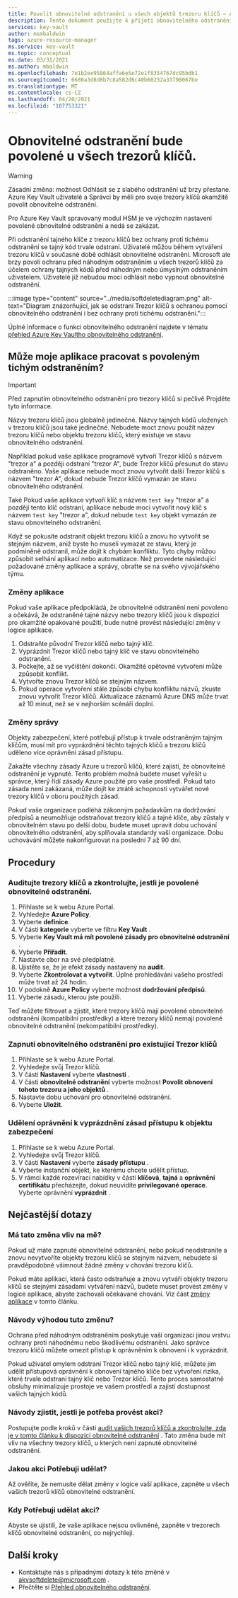 ```yaml
---
title: Povolit obnovitelné odstranění u všech objektů trezoru klíčů – Azure Key Vault | Microsoft Docs
description: Tento dokument použijte k přijetí obnovitelného odstranění pro všechny trezory klíčů a k provádění změn aplikace a správy, aby nedocházelo k chybám konfliktů.
services: key-vault
author: msmbaldwin
tags: azure-resource-manager
ms.service: key-vault
ms.topic: conceptual
ms.date: 03/31/2021
ms.author: mbaldwin
ms.openlocfilehash: 7e1b2ee95864affa6e5e72e1f8354767dc95bdb1
ms.sourcegitcommit: 6686a3d8d8b7c8a582d6c40b60232a33798067be
ms.translationtype: MT
ms.contentlocale: cs-CZ
ms.lasthandoff: 04/20/2021
ms.locfileid: "107753321"
---
```

# <a name="soft-delete-will-be-enabled-on-all-key-vaults"></a>Obnovitelné odstranění bude povolené u všech trezorů klíčů.

> [!WARNING]
> Zásadní změna: možnost Odhlásit se z slabého odstranění už brzy přestane. Azure Key Vault uživatelé a Správci by měli pro svoje trezory klíčů okamžitě povolit obnovitelné odstranění.
>
> Pro Azure Key Vault spravovaný modul HSM je ve výchozím nastavení povolené obnovitelné odstranění a nedá se zakázat.

Při odstranění tajného klíče z trezoru klíčů bez ochrany proti tichému odstranění se tajný kód trvale odstraní. Uživatelé můžou během vytváření trezoru klíčů v současné době odhlásit obnovitelné odstranění. Microsoft ale brzy povolí ochranu před náhodným odstraněním u všech trezorů klíčů za účelem ochrany tajných kódů před náhodným nebo úmyslným odstraněním uživatelem. Uživatelé již nebudou moci odhlásit nebo vypnout obnovitelné odstranění.

:::image type="content" source="../media/softdeletediagram.png" alt-text="Diagram znázorňující, jak se odstraní Trezor klíčů s ochranou pomocí obnovitelného odstranění i bez ochrany proti tichému odstranění.":::

Úplné informace o funkci obnovitelného odstranění najdete v tématu [přehled Azure Key Vaultho obnovitelného odstranění](soft-delete-overview.md).

## <a name="can-my-application-work-with-soft-delete-enabled"></a>Může moje aplikace pracovat s povoleným tichým odstraněním?

> [!Important] 
> Před zapnutím obnovitelného odstranění pro trezory klíčů si pečlivě Projděte tyto informace.

Názvy trezoru klíčů jsou globálně jedinečné. Názvy tajných kódů uložených v trezoru klíčů jsou také jedinečné. Nebudete moct znovu použít název trezoru klíčů nebo objektu trezoru klíčů, který existuje ve stavu obnovitelného odstranění. 

Například pokud vaše aplikace programově vytvoří Trezor klíčů s názvem "trezor a" a později odstraní "trezor A", bude Trezor klíčů přesunut do stavu odstraněno. Vaše aplikace nebude moct znovu vytvořit další Trezor klíčů s názvem "trezor A", dokud nebude Trezor klíčů vymazán ze stavu obnovitelného odstranění. 

Také Pokud vaše aplikace vytvoří klíč s názvem `test key` "trezor a" a později tento klíč odstraní, aplikace nebude moci vytvořit nový klíč s názvem `test key` "trezor a", dokud nebude `test key` objekt vymazán ze stavu obnovitelného odstranění. 

Když se pokusíte odstranit objekt trezoru klíčů a znovu ho vytvořit se stejným názvem, aniž byste ho museli vymazat ze stavu, který je podmíněně odstranil, může dojít k chybám konfliktu. Tyto chyby můžou způsobit selhání aplikací nebo automatizace. Než provedete následující požadované změny aplikace a správy, obraťte se na svého vývojářského týmu. 

### <a name="application-changes"></a>Změny aplikace

Pokud vaše aplikace předpokládá, že obnovitelné odstranění není povoleno a očekává, že odstraněné tajné názvy nebo trezory klíčů jsou k dispozici pro okamžité opakované použití, bude nutné provést následující změny v logice aplikace.

1. Odstraňte původní Trezor klíčů nebo tajný klíč.
1. Vyprázdnit Trezor klíčů nebo tajný klíč ve stavu obnovitelného odstranění.
1. Počkejte, až se vyčištění dokončí. Okamžité opětovné vytvoření může způsobit konflikt.
1. Vytvořte znovu Trezor klíčů se stejným názvem.
1. Pokud operace vytvoření stále způsobí chybu konfliktu názvů, zkuste znovu vytvořit Trezor klíčů. Aktualizace záznamů Azure DNS může trvat až 10 minut, než se v nejhorším scénáři doplní.

### <a name="administration-changes"></a>Změny správy

Objekty zabezpečení, které potřebují přístup k trvale odstraněným tajným klíčům, musí mít pro vyprázdnění těchto tajných klíčů a trezoru klíčů uděleno více oprávnění zásad přístupu.

Zakažte všechny zásady Azure u trezorů klíčů, které zajistí, že obnovitelné odstranění je vypnuté. Tento problém možná budete muset vyřešit u správce, který řídí zásady Azure použité pro vaše prostředí. Pokud tato zásada není zakázaná, může dojít ke ztrátě schopnosti vytvářet nové trezory klíčů v oboru použitých zásad.

Pokud vaše organizace podléhá zákonným požadavkům na dodržování předpisů a neumožňuje odstraňovat trezory klíčů a tajné klíče, aby zůstaly v obnovitelném stavu po delší dobu, budete muset upravit dobu uchování obnovitelného odstranění, aby splňovala standardy vaší organizace. Dobu uchovávání můžete nakonfigurovat na poslední 7 až 90 dní.

## <a name="procedures"></a>Procedury

### <a name="audit-your-key-vaults-to-check-if-soft-delete-is-enabled"></a>Auditujte trezory klíčů a zkontrolujte, jestli je povolené obnovitelné odstranění.

1. Přihlaste se k webu Azure Portal.
1. Vyhledejte **Azure Policy**.
1. Vyberte **definice**.
1. V části **kategorie** vyberte ve filtru **Key Vault** .
1. Vyberte **Key Vault má mít povolené zásady pro obnovitelné odstranění** .
1. Vyberte **Přiřadit**.
1. Nastavte obor na své předplatné.
1. Ujistěte se, že je efekt zásady nastavený na **audit**.
1. Vyberte **Zkontrolovat a vytvořit**. Úplné prohledávání vašeho prostředí může trvat až 24 hodin.
1. V podokně **Azure Policy** vyberte možnost **dodržování předpisů**.
1. Vyberte zásadu, kterou jste použili.

Teď můžete filtrovat a zjistit, které trezory klíčů mají povolené obnovitelné odstranění (kompatibilní prostředky) a které trezory klíčů nemají povolené obnovitelné odstranění (nekompatibilní prostředky).

### <a name="turn-on-soft-delete-for-an-existing-key-vault"></a>Zapnutí obnovitelného odstranění pro existující Trezor klíčů

1. Přihlaste se k webu Azure Portal.
1. Vyhledejte svůj Trezor klíčů.
1. V části **Nastavení** vyberte **vlastnosti** .
1. V části **obnovitelné odstranění** vyberte možnost **Povolit obnovení tohoto trezoru a jeho objektů** .
1. Nastavte dobu uchování pro obnovitelné odstranění.
1. Vyberte **Uložit**.

### <a name="grant-purge-access-policy-permissions-to-a-security-principal"></a>Udělení oprávnění k vyprázdnění zásad přístupu k objektu zabezpečení

1. Přihlaste se k webu Azure Portal.
1. Vyhledejte svůj Trezor klíčů.
1. V části **Nastavení** vyberte **zásady přístupu** .
1. Vyberte instanční objekt, ke kterému chcete udělit přístup.
1. V rámci každé rozevírací nabídky v části **klíčová**, **tajná** a **oprávnění certifikátu** přecházejte, dokud neuvidíte **privilegované operace**. Vyberte oprávnění **vyprázdnit** .

## <a name="frequently-asked-questions"></a>Nejčastější dotazy

### <a name="does-this-change-affect-me"></a>Má tato změna vliv na mě?

Pokud už máte zapnuté obnovitelné odstranění, nebo pokud neodstraníte a znovu nevytvoříte objekty trezoru klíčů se stejným názvem, nebudete si pravděpodobně všimnout žádné změny v chování trezoru klíčů.

Pokud máte aplikaci, která často odstraňuje a znovu vytváří objekty trezoru klíčů se stejnými zásadami vytváření názvů, budete muset provést změny v logice aplikace, abyste zachovali očekávané chování. Viz část [změny aplikace](#application-changes) v tomto článku.

### <a name="how-do-i-benefit-from-this-change"></a>Návody výhodou tuto změnu?

Ochrana před náhodným odstraněním poskytuje vaší organizaci jinou vrstvu ochrany proti náhodnému nebo škodlivému odstranění. Jako správce trezoru klíčů můžete omezit přístup k oprávněním k obnovení i k vyprázdnit.

Pokud uživatel omylem odstraní Trezor klíčů nebo tajný klíč, můžete jim udělit přístupová oprávnění k obnovení tajného klíče bez vytvoření rizika, které trvale odstraní tajný klíč nebo Trezor klíčů. Tento proces samostatně obsluhy minimalizuje prostoje ve vašem prostředí a zajistí dostupnost vašich tajných kódů.

### <a name="how-do-i-find-out-if-i-need-to-take-action"></a>Návody zjistit, jestli je potřeba provést akci?

Postupujte podle kroků v části [audit vašich trezorů klíčů a zkontrolujte, zda je v tomto článku k dispozici obnovitelné odstranění](#audit-your-key-vaults-to-check-if-soft-delete-is-enabled) . Tato změna bude mít vliv na všechny trezory klíčů, u kterých není zapnuté obnovitelné odstranění.

### <a name="what-action-do-i-need-to-take"></a>Jakou akci Potřebuji udělat?

Až ověříte, že nemusíte dělat změny v logice vaší aplikace, zapněte u všech vašich trezorů klíčů obnovitelné odstranění.

### <a name="when-do-i-need-to-take-action"></a>Kdy Potřebuji udělat akci?

Abyste se ujistili, že vaše aplikace nejsou ovlivněné, zapněte v trezorech klíčů obnovitelné odstranění, co nejrychleji.

## <a name="next-steps"></a>Další kroky

- Kontaktujte nás s případnými dotazy k této změně v [akvsoftdelete@microsoft.com](mailto:akvsoftdelete@microsoft.com) .
- Přečtěte si [Přehled obnovitelného odstranění](soft-delete-overview.md).

